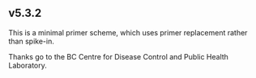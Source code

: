## v5.3.2

This is a minimal primer scheme, which uses primer replacement rather than spike-in. 



Thanks go to the BC Centre for Disease Control and Public Health Laboratory. 
